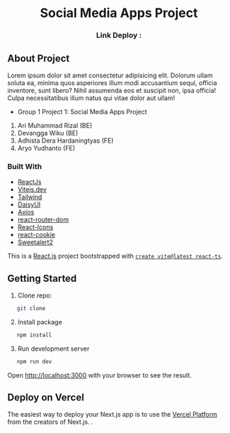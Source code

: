 <h1 align="center">Social Media Apps Project</h1>
<h3 align="center">Link Deploy : </h3>

## About Project

Lorem ipsum dolor sit amet consectetur adipisicing elit. Dolorum ullam soluta ea, minima quos asperiores illum modi accusantium sequi, officia inventore, sunt libero? Nihil assumenda eos et suscipit non, ipsa officia! Culpa necessitatibus illum natus qui vitae dolor aut ullam!

* Group 1 Project 1: Social Media Apps Project

1. Ari Muhammad Rizal (BE) 
2. Devangga Wiku (BE) 
3. Adhista Dera Hardaningtyas (FE) 
4. Aryo Yudhanto (FE) 

### Built With

* [ReactJs](https://reactjs.org/)
* [Vitejs.dev](https://vitejs.dev/)
* [Tailwind](https://tailwindcss.com/)
* [DaisyUI](https://daisyui.com/)
* [Axios](https://axios-http.com/)
* [react-router-dom](https://reactrouter.com/)
* [React-Icons](https://react-icons.github.io/)
* [react-cookie](https://www.npmjs.com/package/react-cookie)
* [Sweetalert2](https://sweetalert2.github.io/)

This is a [React.js](https://reactjs.org/) project bootstrapped with [`create vite@latest react-ts`](https://vitejs.dev/).

## Getting Started

1. Clone repo:
```sh
   git clone 
   ```
2. Install package
```sh
   npm install
   ```
3. Run development server
```sh
   npm run dev
   ```

Open [http://localhost:3000](http://localhost:3000) with your browser to see the result.

## Deploy on Vercel

The easiest way to deploy your Next.js app is to use the [Vercel Platform](https://vercel.com/new?utm_medium=default-template&filter=next.js&utm_source=create-next-app&utm_campaign=create-next-app-readme) from the creators of Next.js.
.
